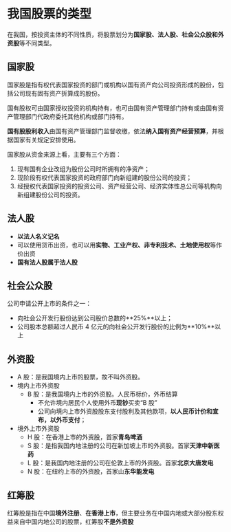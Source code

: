 # 我国股票的类型

在我国，按投资主体的不同性质，将股票划分为**国家股、法人股、社会公众股和外资股**等不同类型。

## 国家股

国家股是指有权代表国家投资的部门或机构以国有资产向公司投资形成的股份，包括公司现有固有资产折算成的股份。

国有股权可由国家授权投资的机构持有，也可由国有资产管理部门持有或由国有资产管理部门代政府委托其他机构或部门持有。

**国有股股利收入**由国有资产管理部门监督收缴，依法**纳入国有资产经营预算**，并根据国家有关规定安排使用。

国家股从资金来源上看，主要有三个方面：

1. 现有国有企业改组为股份公司时所拥有的净资产；
2. 现阶段有权代表国家投资的政府部门向新组建的股份公司的投资；
3. 经授权代表国家投资的投资公司、资产经营公司、经济实体性总公司等机构向新组建股份公司的投资。

## 法人股

- **以法人名义记名**
- 可以使用货币出资，也可以用**实物、工业产权、非专利技术、土地使用权**等作价出资
- **国有法人股属于法人股**

## 社会公众股

公司申请公开上市的条件之一：

- 向社会公开发行股份达到公司股价总数的**25%**以上；
- 公司股本总额超过人民币 4 亿元的向社会公开发行股份的比例为**10%**以上

## 外资股

- A 股：是我国境内上市的股票，故不叫外资股。
- 境内上市外资股
  - B 股：是我国境内上市的外资股。人民币标价，外币结算
    - 不允许境内居民个人使用外币**现钞**买卖“B 股”
    - 公司向境内上市外资股股东支付股利及其他款项，**以人民币计价和宣布，以外币支付**；
- 境外上市外资股
  - H 股：在香港上市的外资股，首家**青岛啤酒**
  - S 股：是指我国内地注册的公司在新加坡上市的外资股。首家**天津中新医药**
  - L 股：是我国内地注册的公司在伦敦上市的外资股。首家**北京大唐发电**
  - N 股：在纽约上市的外资股，首家山**东华能发电**

## 红筹股

红筹股是指在中国**境外注册**、**在香港上市**，但主要业务在中国内地或大部分股东权益来自中国内地公司的股票，红筹股**不是外资股**
